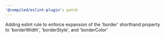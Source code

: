 ```yaml
---
'@compiled/eslint-plugin': patch
---
```


Adding eslint rule to enforce expansion of the 'border' shorthand property to 'borderWidth', 'borderStyle', and 'borderColor'
